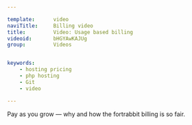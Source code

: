 ```yaml
---

template:      video
naviTitle:     Billing video
title:         Video: Usage based billing
videoid:       bHGYAwKAJUg
group:         Videos


keywords:
    - hosting pricing
    - php hosting
    - Git
    - video

---
```


Pay as you grow — why and how the fortrabbit billing is so fair.